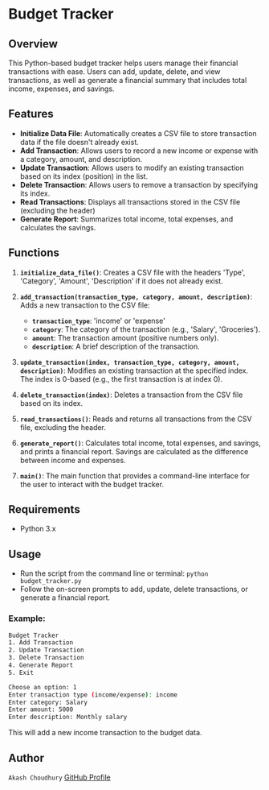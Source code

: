 # Budget Tracker

## Overview
This Python-based budget tracker helps users manage their financial transactions with ease. Users can add, update, delete, and view transactions, as well as generate a financial summary that includes total income, expenses, and savings.

## Features
- **Initialize Data File**: Automatically creates a CSV file to store transaction data if the file doesn't already exist.
- **Add Transaction**: Allows users to record a new income or expense with a category, amount, and description.
- **Update Transaction**: Allows users to modify an existing transaction based on its index (position) in the list.
- **Delete Transaction**: Allows users to remove a transaction by specifying its index.
- **Read Transactions**: Displays all transactions stored in the CSV file (excluding the header)
- **Generate Report**: Summarizes total income, total expenses, and calculates the savings.

## Functions
1. **``initialize_data_file()``**: Creates a CSV file with the headers 'Type', 'Category', 'Amount', 'Description' if it does not already exist.

2. **``add_transaction(transaction_type, category, amount, description)``**: Adds a new transaction to the CSV file:
    - **``transaction_type``**: 'income' or 'expense'
    - **``category``**: The category of the transaction (e.g., 'Salary', 'Groceries').
    - **``amount``**: The transaction amount (positive numbers only).
    - **``description``**: A brief description of the transaction.

3. **``update_transaction(index, transaction_type, category, amount, description)``**: Modifies an existing transaction at the specified index. The index is 0-based (e.g., the first transaction is at index 0).

4. **``delete_transaction(index)``**: Deletes a transaction from the CSV file based on its index.

5. **``read_transactions()``**: Reads and returns all transactions from the CSV file, excluding the header.

6. **``generate_report()``**: Calculates total income, total expenses, and savings, and prints a financial report. Savings are calculated as the difference between income and expenses.

7. **``main()``**: The main function that provides a command-line interface for the user to interact with the budget tracker.

## Requirements
- Python 3.x

## Usage
- Run the script from the command line or terminal: ``python budget_tracker.py``
- Follow the on-screen prompts to add, update, delete transactions, or generate a financial report.

### Example:
```sh
Budget Tracker
1. Add Transaction
2. Update Transaction
3. Delete Transaction
4. Generate Report
5. Exit

Choose an option: 1
Enter transaction type (income/expense): income
Enter category: Salary
Enter amount: 5000
Enter description: Monthly salary
```

This will add a new income transaction to the budget data.

## Author
`Akash Choudhury`
[GitHub Profile](https://github.com/ezDecode)
